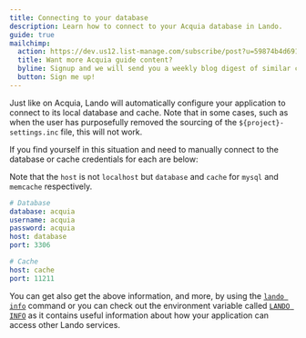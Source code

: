 ```yaml
---
title: Connecting to your database
description: Learn how to connect to your Acquia database in Lando.
guide: true
mailchimp:
  action: https://dev.us12.list-manage.com/subscribe/post?u=59874b4d6910fa65e724a4648&amp;id=613837077f
  title: Want more Acquia guide content?
  byline: Signup and we will send you a weekly blog digest of similar content to keep you satiated.
  button: Sign me up!
---
```


Just like on Acquia, Lando will automatically configure your application to connect to its local database and cache. Note that in some cases, such as when the user has purposefully removed the sourcing of the `${project}-settings.inc` file, this will not work.

If you find yourself in this situation and need to manually connect to the database or cache credentials for each are below:

Note that the `host` is not `localhost` but `database` and `cache` for `mysql` and `memcache` respectively.

```yaml
# Database
database: acquia
username: acquia
password: acquia
host: database
port: 3306

# Cache
host: cache
port: 11211
```

You can get also get the above information, and more, by using the [`lando info`](https://docs.lando.dev/cli/info.html) command or you can check out the environment variable called [`LANDO INFO`](https://docs.lando.dev/guides/lando-info.html) as it contains useful information about how your application can access other Lando services.
